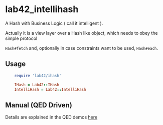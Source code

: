 lab42_intellihash
=================

A Hash with Business Logic ( call it intelligent ).

Actually it is a view layer over a Hash like object, which needs to obey the simple protocol

`Hash#fetch` and, optionally in case constraints want to be used, `Hash#each`. 

## Usage

```ruby
    require 'lab42/ihash'

    IHash = Lab42::IHash
    IntelliHash = Lab42::IntelliHash
```


## Manual (QED Driven)

Details are explained in the QED demos [here](https://github.com/RobertDober/lab42_intellihash/tree/master/demo)
